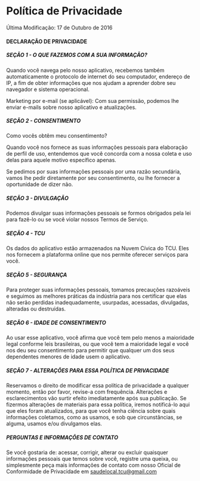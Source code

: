 # Política de Privacidade

Última Modificação: 17 de Outubro de 2016

#### DECLARAÇÃO DE PRIVACIDADE

##### SEÇÃO 1 - O QUE FAZEMOS COM A SUA INFORMAÇÃO?

Quando você navega pelo nosso aplicativo, recebemos também automaticamente o protocolo de internet do seu computador, endereço de IP, a fim de obter informações que nos ajudam a aprender dobre seu navegador e sistema operacional.

Marketing por e-mail (se aplicável): Com sua permissão, podemos lhe enviar e-mails sobre nosso aplicativo e atualizações.

##### SEÇÃO 2 - CONSENTIMENTO

Como vocês obtêm meu consentimento?

Quando você nos fornece as suas informações pessoais para elaboração de perfil de uso, entendemos que você concorda com a nossa coleta e uso delas para aquele motivo específico apenas.

Se pedimos por suas informações pessoais por uma razão secundária, vamos lhe pedir diretamente por seu consentimento, ou lhe fornecer a oportunidade de dizer não.

##### SEÇÃO 3 - DIVULGAÇÃO

Podemos divulgar suas informações pessoais se formos obrigados pela lei para fazê-lo ou se você violar nossos Termos de Serviço.

##### SEÇÃO 4 - TCU

Os dados do aplicativo estão armazenados na Nuvem Cívica do TCU. Eles nos fornecem a plataforma online que nos permite oferecer serviços para você.

##### SEÇÃO 5 - SEGURANÇA

Para proteger suas informações pessoais, tomamos precauções razoáveis e seguimos as melhores práticas da indústria para nos certificar que elas não serão perdidas inadequadamente, usurpadas, acessadas, divulgadas, alteradas ou destruídas.

##### SEÇÃO 6 - IDADE DE CONSENTIMENTO

##### 

Ao usar esse aplicativo, você afirma que você tem pelo menos a maioridade legal conforme leis brasileiras, ou que você tem a maioridade legal e você nos deu seu consentimento para permitir que qualquer um dos seus dependentes menores de idade usem o aplicativo.

##### SEÇÃO 7 - ALTERAÇÕES PARA ESSA POLÍTICA DE PRIVACIDADE

Reservamos o direito de modificar essa política de privacidade a qualquer momento, então por favor, revise-a com frequência. Alterações e esclarecimentos vão surtir efeito imediatamente após sua publicação. Se fizermos alterações de materiais para essa política, iremos notificá-lo aqui que eles foram atualizados, para que você tenha ciência sobre quais informações coletamos, como as usamos, e sob que circunstâncias, se alguma, usamos e/ou divulgamos elas.

##### PERGUNTAS E INFORMAÇÕES DE CONTATO

Se você gostaria de: acessar, corrigir, alterar ou excluir quaisquer informações pessoais que temos sobre você, registre uma queixa, ou simplesmente peça mais informações de contato com nosso Oficial de Conformidade de Privacidade em saudelocal.tcu@gmail.com
